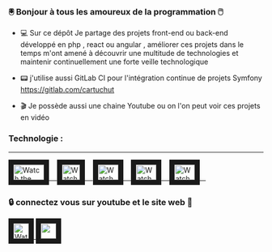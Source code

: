 ### :trackball: Bonjour à tous les amoureux de la programmation :computer_mouse:

- :computer: Sur ce dépôt Je partage des projets front-end ou back-end développé en php , react ou angular , améliorer ces projets dans le temps m'ont amené à découvrir une multitude de technologies et maintenir continuellement une forte veille technologique

- :pager: j'utilise aussi GitLab CI pour l'intégration continue de projets Symfony https://gitlab.com/cartuchut

- :clapper: Je possède aussi une chaine Youtube ou on l'on peut voir ces projets en vidéo

### Technologie :
----------------

<a href="#">
 <img width="60" height="30" src="https://upload.wikimedia.org/wikipedia/it/0/0e/Symfony.png" alt="Watch the video" width="240" height="180" border="10" />&nbsp; &nbsp; 
 </a>

<a href="#">
 <img width="35" height="30" src="https://cdn.pixabay.com/photo/2015/04/23/17/41/javascript-736400_960_720.png" alt="Watch the video" width="240" height="180" border="10" />&nbsp; &nbsp; 
 </a>

<a href="#">
 <img width="40" height="30" src="https://images.assetsdelivery.com/compings_v2/mo75/mo752103/mo75210300005.jpg" alt="Watch the video" width="240" height="180" border="10" />&nbsp; &nbsp; 
</a>

<a href="#">
 <img width="40" height="30" src="https://st2.depositphotos.com/thumbs/1796420/vector/5786/57860713/api_thumb_450.jpg?forcejpeg=true" alt="Watch the video" width="240" height="180" border="10" />&nbsp; &nbsp; 
</a>

<a href="#">
 <img width="40" height="30" src="https://img2.freepng.fr/20180816/wjj/kisspng-logo-mysql-5-einfhrung-programmierung-referen-mysql-5b758eb2670562.190553501534430898422.jpg" alt="Watch the video" width="240" height="180" border="10" />&nbsp; &nbsp; 
</a>



### :lock: connectez vous sur youtube et le site web :key:

<a href="https://www.youtube.com/channel/UCFV8c_CzIpVLV5BqbGL_z6A" target="_blank">
 <img width="30" height="30" src="https://cdn.icon-icons.com/icons2/2428/PNG/512/youtube_black_logo_icon_147044.png" alt="Watch the video" width="240" height="180" border="10" />
</a>

<a href="http://goxaweb.free.fr/" target="_blank">
 <img width="30" height="30" src="https://publicdomainvectors.org/photos/WWW-Icon-White-on-Grey.png" alt="" width="240" height="180" border="10"/ >
</a>

